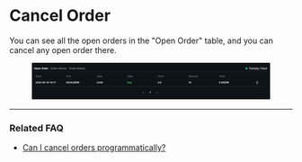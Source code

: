 # Cancel Order

You can see all the open orders in the "Open Order" table, and you can cancel any open order there.

<figure><img src="../../.gitbook/assets/image (44).png" alt=""><figcaption></figcaption></figure>

***

### Related FAQ

* [Can I cancel orders programmatically?](../../faq/product.md#can-i-cancel-orders-programmatically)
